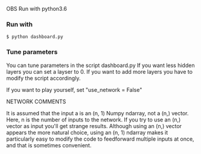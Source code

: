 OBS Run with python3.6

### Run with

```python
$ python dashboard.py
```

### Tune parameters
You can tune parameters in the script dashboard.py
If you want less hidden layers you can set a layser to 0.
If you want to add more layers you have to modify the script accordingly.

If you want to play yourself, set "use_network = False"

NETWORK COMMENTS

It is assumed that the input a is an (n, 1) Numpy ndarray, not a (n,) vector. Here, n is the number of inputs to the network. If you try to use an (n,) vector as input you'll get strange results. Although using an (n,) vector appears the more natural choice, using an (n, 1) ndarray makes it particularly easy to modify the code to feedforward multiple inputs at once, and that is sometimes convenient.

